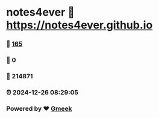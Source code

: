 # notes4ever :link: https://notes4ever.github.io 
### :page_facing_up: [165](https://notes4ever.github.io/tag.html) 
### :speech_balloon: 0 
### :hibiscus: 214871 
### :alarm_clock: 2024-12-26 08:29:05 
### Powered by :heart: [Gmeek](https://github.com/Meekdai/Gmeek)
